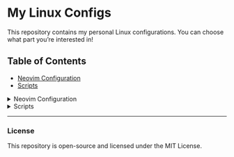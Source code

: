 # My Linux Configs

This repository contains my personal Linux configurations. You can choose what part you’re interested in!

## Table of Contents

- [Neovim Configuration](#neovim-configuration)
- [Scripts](#scripts)

<details>
  <summary>Neovim Configuration</summary>

  ## Neovim Setup

  1. Clone the repository:
     ```bash
     git clone https://github.com/marinasy-marti/config.git
     cd config
     ```

  2. Link Neovim configuration:
     ```bash
     mkdir -p ~/.config/nvim
     ln -s $PWD/neovim/init.lua ~/.config/nvim/init.lua
     ```

  3. Install Plugins with **lazy.nvim**

     First, install `lazy.nvim` (only once):
     ```bash
     git clone https://github.com/folke/lazy.nvim.git ~/.local/share/nvim/lazy/lazy.nvim
     ```

     Then in your `init.lua`, load the plugin manager and declare your plugins like this:

     ```lua
     -- Load lazy.nvim
     local lazypath = vim.fn.stdpath("data") .. "/lazy/lazy.nvim"
     if not vim.loop.fs_stat(lazypath) then
       vim.fn.system({
         "git",
         "clone",
         "--filter=blob:none",
         "https://github.com/folke/lazy.nvim.git",
         "--branch=stable",
         lazypath,
       })
     end
     vim.opt.rtp:prepend(lazypath)

     -- Setup your plugins
     require("lazy").setup({
       { "nvim-tree/nvim-tree.lua" },         -- File tree sidebar
       { "nvim-lualine/lualine.nvim" },       -- Status line
       { "nvim-treesitter/nvim-treesitter" }, -- Better syntax highlighting
       { "neovim/nvim-lspconfig" },           -- LSP support
     })
     ```

     💬 *Just trust me(up to you 😄) — copy and paste this to get started quickly.  
     You can comment out plugins you don’t need or add your own.*

     #### 🚀 Plugins will auto-install!

     The first time you open Neovim with this config, plugins will install automatically — no need to run anything.

</details>

<details>
  <summary>Scripts</summary>

  ## Scripts

  Automation scripts for setting up the environment are located in the `scripts/` folder.

</details>

---

### License

This repository is open-source and licensed under the MIT License.
